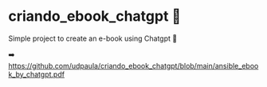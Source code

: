 # criando_ebook_chatgpt :eyes:
Simple project to create an e-book using Chatgpt :book:

:arrow_right: https://github.com/udpaula/criando_ebook_chatgpt/blob/main/ansible_ebook_by_chatgpt.pdf
